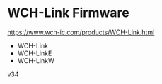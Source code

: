 # WCH-Link Firmware

https://www.wch-ic.com/products/WCH-Link.html

* WCH-Link
* WCH-LinkE
* WCH-LinkW

v34
